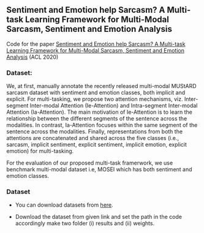 ## Sentiment and Emotion help Sarcasm? A Multi-task Learning Framework for Multi-Modal Sarcasm, Sentiment and Emotion Analysis
Code for the paper [Sentiment and Emotion help Sarcasm? A Multi-task Learning Framework for Multi-Modal Sarcasm, Sentiment and Emotion Analysis](https://www.aclweb.org/anthology/2020.acl-main.401/) (ACL 2020)

### Dataset:
We, at first, manually annotate the recently released multi-modal MUStARD sarcasm dataset with sentiment and emotion classes, both implicit and explicit. For multi-tasking, we propose two attention mechanisms, viz. Inter-segment Inter-modal Attention (Ie-Attention) and Intra-segment Inter-modal Attention (Ia-Attention). The main motivation of Ie-Attention is to learn the relationship between the different segments of the sentence across the modalities. In contrast, Ia-Attention focuses within the same segment of the sentence across the modalities. Finally, representations from both the attentions are concatenated and shared across the five classes (i.e., sarcasm, implicit sentiment, explicit sentiment, implicit emotion, explicit emotion) for multi-tasking.

For the evaluation of our proposed multi-task framerwork, we use benchmark multi-modal dataset i.e, MOSEI which has both sentiment and emotion classes.

### Dataset

* You can download datasets from [here](https://drive.google.com/open?id=1kq4_WqW0tDzBLu01yZbvdCpQ0iPBJWyQ).

* Download the dataset from given link and set the path in the code accordingly make two folder (i) results and (ii) weights.
